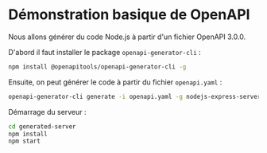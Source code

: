 # Démonstration basique de OpenAPI

Nous allons générer du code Node.js à partir d'un fichier OpenAPI 3.0.0.

D'abord il faut installer le package `openapi-generator-cli` :

```bash
npm install @openapitools/openapi-generator-cli -g
```

Ensuite, on peut générer le code à partir du fichier `openapi.yaml` :

```bash
openapi-generator-cli generate -i openapi.yaml -g nodejs-express-server -o ./generated-server
```

Démarrage du serveur :

```bash
cd generated-server
npm install
npm start
```